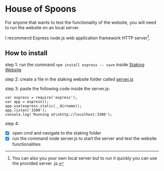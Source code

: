 # House of Spoons

For anyone that wants to test the functionality of the website, you will need to run the website on an local server.

I recommend Express node.js web application framework HTTP server[^1].

[^1]: You can also you your own local server but to run it quickly you can use the provided server .js.

## How to install

step 1: run the command ```npm install express -- save``` inside [Staking Website](https://github.com/KaranConcave/HouseofSpoons/tree/main/Staking%20Website)

step 2: create a file in the staking website folder called [server.js](https://github.com/KaranConcave/HouseofSpoons/blob/main/Staking%20Website/server.js) 

step 3: paste the following code inside the server.js:
```
var express = require('express');
var app = express();
app.use(express.static(__dirname));
app.listen('3300');
console.log('Running at\nhttp://localhost:3300');
```

step 4: 
- [x] open cmd and navigate to the staking folder
- [x] run the command node server.js to start the server and test the website functionalities
